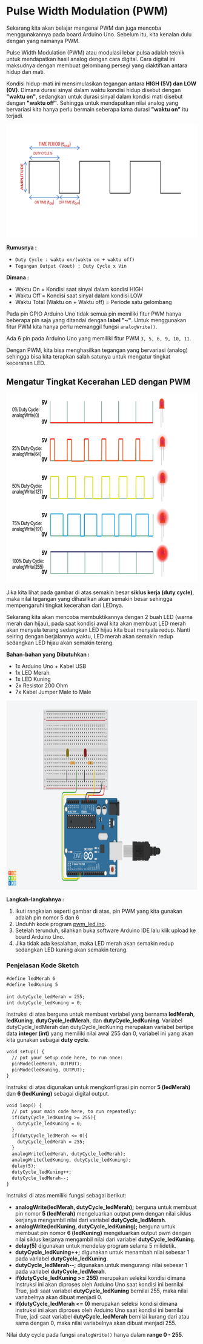 # Pulse Width Modulation (PWM)

Sekarang kita akan belajar mengenai PWM dan juga mencoba menggunakannya pada board Arduino Uno. Sebelum itu, kita kenalan dulu dengan yang namanya PWM.

Pulse Width Modulation (PWM) atau modulasi lebar pulsa adalah teknik untuk mendapatkan hasil analog dengan cara digital. Cara digital ini maksudnya dengan membuat gelombang persegi yang diaktifkan antara hidup dan mati.

Kondisi hidup-mati ini mensimulasikan tegangan antara **HIGH (5V) dan LOW (0V)**. Dimana durasi sinyal dalam waktu kondisi hidup disebut dengan **"waktu on"**, sedangkan untuk durasi sinyal dalam kondisi mati disebut dengan **"waktu off"**. Sehingga untuk mendapatkan nilai analog yang bervariasi kita hanya perlu bermain seberapa lama durasi **"waktu on"** itu terjadi.

<p align="center">
<img src="/Gambar/pulse-width-modulation.png" height="300">
</p>

**Rumusnya :**
* ```Duty Cycle : waktu on/(waktu on + waktu off)```
* ```Tegangan Output (Vout) : Duty Cycle x Vin```

**Dimana :**
* Waktu On = Kondisi saat sinyal dalam kondisi HIGH
* Waktu Off = Kondisi saat sinyal dalam kondisi LOW
* Waktu Total (Waktu on + Waktu off) = Periode satu gelombang

Pada pin GPIO Arduino Uno tidak semua pin memiliki fitur PWM hanya beberapa pin saja yang ditandai dengan **label "~"**. Untuk menggunakan fitur PWM kita hanya perlu memanggil fungsi ```analogWrite()```.

Ada 6 pin pada Arduino Uno yang memiliki fitur PWM ```3, 5, 6, 9, 10, 11```.

Dengan PWM, kita bisa menghasilkan tegangan yang bervariasi (analog) sehingga bisa kita terapkan salah satunya untuk mengatur tingkat kecerahan LED.

## Mengatur Tingkat Kecerahan LED dengan PWM

<p align="center">
<img src="/Gambar/pwm-led.png" height="500">
</p>

Jika kita lihat pada gambar di atas semakin besar **siklus kerja (duty cycle)**, maka nilai tegangan yang dihasilkan akan semakin besar sehingga mempengaruhi tingkat kecerahan dari LEDnya.

Sekarang kita akan mencoba membuktikannya dengan 2 buah LED (warna merah dan hijau), pada saat kondisi awal kita akan membuat LED merah akan menyala terang sedangkan LED hijau kita buat menyala redup. Nanti seiring dengan berjalannya waktu, LED merah akan semakin redup sedangkan LED hijau akan semakin terang.

**Bahan-bahan yang Dibutuhkan :**
* 1x Arduino Uno + Kabel USB
* 1x LED Merah
* 1x LED Kuning
* 2x Resistor 200 Ohm
* 7x Kabel Jumper Male to Male

<p align="center">
<img src="/Gambar/gpio-pwm-led.png" height="500">
</p>

**Langkah-langkahnya :**
1. Ikuti rangkaian seperti gambar di atas, pin PWM yang kita gunakan adalah pin nomor 5 dan 6
2. Unduhh kode program [pwm_led.ino](https://github.com/userdw/Trainer_Mikrokontroler_Arduino/blob/main/A_GPIO%20sebagai%20Digital%20Output/02_Mengakses%20Fitur%20Pulse%20Width%20Modulation%20(PWM)/pwm_led.ino).
3. Setelah terunduh, silahkan buka software Arduino IDE lalu klik upload ke board Arduino Uno.
4. Jika tidak ada kesalahan, maka LED merah akan semakin redup sedangkan LED kuning akan semakin terang.

### Penjelasan Kode Sketch

```
#define ledMerah 6
#define ledKuning 5

int dutyCycle_ledMerah = 255;
int dutyCycle_ledKuning = 0;
```
Instruksi di atas berguna untuk membuat variabel yang bernama **ledMerah**, **ledKuning**, **dutyCycle_ledMerah**, dan **dutyCycle_ledKuning**. Variabel dutyCycle_ledMerah dan dutyCycle_ledKuning merupakan variabel bertipe data **integer (int)** yang memiliki nilai awal 255 dan 0, variabel ini yang akan kita gunakan sebagai **duty cycle**.

```
void setup() {
  // put your setup code here, to run once:
  pinMode(ledMerah, OUTPUT);
  pinMode(ledKuning, OUTPUT);
}
```
Instruksi di atas digunakan untuk mengkonfigrasi pin nomor **5 (ledMerah)** dan **6 (ledKuning)** sebagai digital output.

```
void loop() {
  // put your main code here, to run repeatedly:
  if(dutyCycle_ledKuning >= 255){
    dutyCycle_ledKuning = 0;
  }
  if(dutyCycle_ledMerah <= 0){
    dutyCycle_ledMerah = 255;
  }
  analogWrite(ledMerah, dutyCycle_ledMerah);
  analogWrite(ledKuning, dutyCycle_ledKuning);
  delay(5);
  dutyCycle_ledKuning++;
  dutyCycle_ledMerah--;
}
```
Instruksi di atas memiliki fungsi sebagai berikut:
* **analogWrite(ledMerah, dutyCycle_ledMerah);** berguna untuk membuat pin nomor **5 (ledMerah)** mengeluarkan output pwm dengan nilai siklus kerjanya mengambil nilai dari variabel **dutyCycle_ledMerah**.
* **analogWrite(ledKuning, dutyCycle_ledKuning);** berguna untuk membuat pin nomor **6 (ledKuning)** mengeluarkan output pwm dengan nilai siklus kerjanya mengambil nilai dari variabel **dutyCycle_ledKuning**.
* **delay(5)** digunakan untuk mendelay program selama 5 milidetik.
* **dutyCycle_ledKuning++;** digunakan untuk menambah nilai sebesar 1 pada variabel **dutyCycle_ledKuning**.
* **dutyCycle_ledMerah--;** digunakan untuk mengurangi nilai sebesar 1 pada variabel **dutyCycle_ledMerah**.
* **if(dutyCycle_ledKuning >= 255)** merupakan seleksi kondisi dimana instruksi ini akan diproses oleh Arduino Uno saat kondisi ini bernilai True, jadi saat variabel **dutyCycle_ledKuning** bernilai 255, maka nilai variabelnya akan dibuat menjadi 0.
* **if(dutyCycle_ledMerah <= 0)** merupakan seleksi kondisi dimana instruksi ini akan diproses oleh Arduino Uno saat kondisi ini bernilai True, jadi saat variabel **dutyCycle_ledMerah** bernilai kurang dari atau sama dengan 0, maka nilai variabelnya akan dibuat menjadi 255.

Nilai duty cycle pada fungsi ```analogWrite()``` hanya dalam **range 0 - 255**. 


